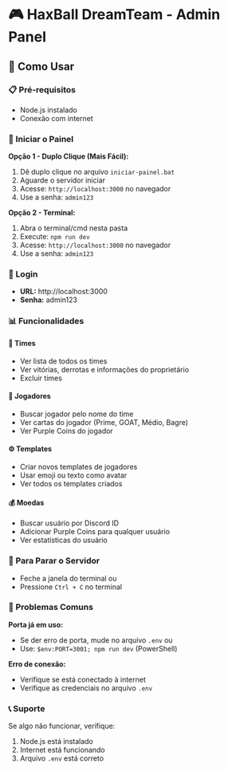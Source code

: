 # 🎮 HaxBall DreamTeam - Admin Panel

## 🚀 Como Usar

### 📋 Pré-requisitos
- Node.js instalado
- Conexão com internet

### 🎯 Iniciar o Painel

**Opção 1 - Duplo Clique (Mais Fácil):**
1. Dê duplo clique no arquivo `iniciar-painel.bat`
2. Aguarde o servidor iniciar
3. Acesse: `http://localhost:3000` no navegador
4. Use a senha: `admin123`

**Opção 2 - Terminal:**
1. Abra o terminal/cmd nesta pasta
2. Execute: `npm run dev`
3. Acesse: `http://localhost:3000` no navegador
4. Use a senha: `admin123`

### 🔐 Login
- **URL:** http://localhost:3000
- **Senha:** admin123

### 📊 Funcionalidades

#### 👥 Times
- Ver lista de todos os times
- Ver vitórias, derrotas e informações do proprietário
- Excluir times

#### 🎴 Jogadores  
- Buscar jogador pelo nome do time
- Ver cartas do jogador (Prime, GOAT, Médio, Bagre)
- Ver Purple Coins do jogador

#### ⚙️ Templates
- Criar novos templates de jogadores
- Usar emoji ou texto como avatar
- Ver todos os templates criados

#### 💰 Moedas
- Buscar usuário por Discord ID
- Adicionar Purple Coins para qualquer usuário
- Ver estatísticas do usuário

### 🛑 Para Parar o Servidor
- Feche a janela do terminal ou
- Pressione `Ctrl + C` no terminal

### 🔧 Problemas Comuns

**Porta já em uso:**
- Se der erro de porta, mude no arquivo `.env` ou
- Use: `$env:PORT=3001; npm run dev` (PowerShell)

**Erro de conexão:**
- Verifique se está conectado à internet
- Verifique as credenciais no arquivo `.env`

### 📞 Suporte
Se algo não funcionar, verifique:
1. Node.js está instalado
2. Internet está funcionando  
3. Arquivo `.env` está correto

